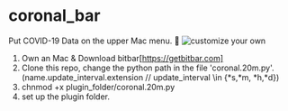 
# coronal_bar
Put COVID-19 Data on the upper Mac menu. 👿
![customize your own](./pictures/show.png)


1. Own an Mac & Download bitbar[https://getbitbar.com]
2. Clone this repo, change the python path in the file 'coronal.20m.py'.(name.update_interval.extension // update_interval \in {\*s,\*m, \*h,\*d})
3. chnmod +x plugin_folder/coronal.20m.py 
4. set up the plugin folder.
